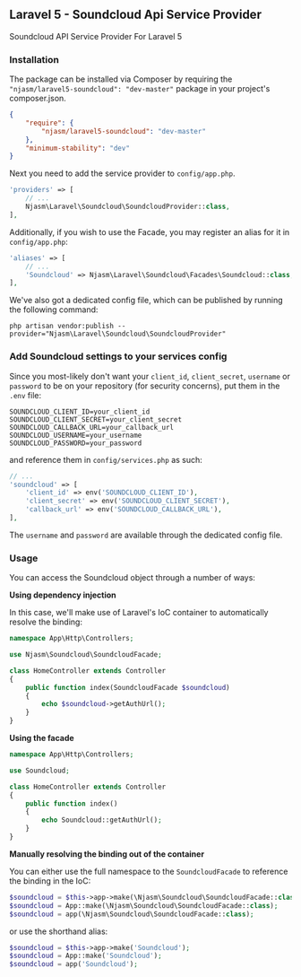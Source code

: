 ## Laravel 5 - Soundcloud Api Service Provider

Soundcloud API Service Provider For Laravel 5

### Installation
The package can be installed via Composer by requiring the ``"njasm/laravel5-soundcloud": "dev-master"`` package in your project's composer.json.

```json
{
    "require": {
        "njasm/laravel5-soundcloud": "dev-master"
    },
    "minimum-stability": "dev"
}
```

Next you need to add the service provider to ``config/app.php``.

```php
'providers' => [
    // ...
    Njasm\Laravel\Soundcloud\SoundcloudProvider::class,
],
```

Additionally, if you wish to use the Facade, you may register an alias for it in ``config/app.php``:
```php
'aliases' => [
    // ...
    'Soundcloud' => Njasm\Laravel\Soundcloud\Facades\Soundcloud::class,
],
```

We've also got a dedicated config file, which can be published by running the following command:
```
php artisan vendor:publish --provider="Njasm\Laravel\Soundcloud\SoundcloudProvider"
```

### Add Soundcloud settings to your services config

Since you most-likely don't want your `client_id`, `client_secret`, `username` or `password` to be on your repository (for security concerns), put them in the `.env` file:
```
SOUNDCLOUD_CLIENT_ID=your_client_id
SOUNDCLOUD_CLIENT_SECRET=your_client_secret
SOUNDCLOUD_CALLBACK_URL=your_callback_url
SOUNDCLOUD_USERNAME=your_username
SOUNDCLOUD_PASSWORD=your_password
```

and reference them in `config/services.php` as such:

```php
// ...
'soundcloud' => [
    'client_id' => env('SOUNDCLOUD_CLIENT_ID'),
    'client_secret' => env('SOUNDCLOUD_CLIENT_SECRET'),
    'callback_url' => env('SOUNDCLOUD_CALLBACK_URL'),
],
```

The `username` and `password` are available through the dedicated config file.

### Usage

You can access the Soundcloud object through a number of ways:

**Using dependency injection**  

In this case, we'll make use of Laravel's IoC container to automatically resolve the binding:
```php
namespace App\Http\Controllers;

use Njasm\Soundcloud\SoundcloudFacade;

class HomeController extends Controller
{
    public function index(SoundcloudFacade $soundcloud)
    {
        echo $soundcloud->getAuthUrl();
    }
}
```


**Using the facade**

```php
namespace App\Http\Controllers;

use Soundcloud;

class HomeController extends Controller
{
    public function index()
    {
        echo Soundcloud::getAuthUrl();
    }
}
```


**Manually resolving the binding out of the container**

You can either use the full namespace to the `SoundcloudFacade` to reference the binding in the IoC:
```php
$soundcloud = $this->app->make(\Njasm\Soundcloud\SoundcloudFacade::class);
$soundcloud = App::make(\Njasm\Soundcloud\SoundcloudFacade::class);
$soundcloud = app(\Njasm\Soundcloud\SoundcloudFacade::class);
```

or use the shorthand alias:
```php
$soundcloud = $this->app->make('Soundcloud');
$soundcloud = App::make('Soundcloud');
$soundcloud = app('Soundcloud');
```

